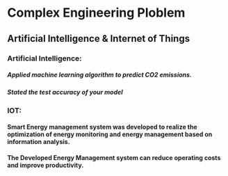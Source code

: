 # Complex Engineering Ploblem 

## Artificial Intelligence & Internet of Things

### Artificial Intelligence:
##### Applied machine learning algorithm to predict CO2 emissions.
##### Stated the test accuracy of your model

### IOT:
#### Smart Energy management system was developed to realize the optimization of energy monitoring and energy management based on information analysis.
#### The Developed Energy Management system can reduce operating costs and improve productivity.
